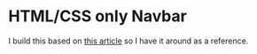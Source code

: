 # HTML/CSS only Navbar

I build this based on [this article](https://dev.to/shubhamtiwari909/responsive-navbar-without-javascript-3p7o) so I have it around as a reference.
